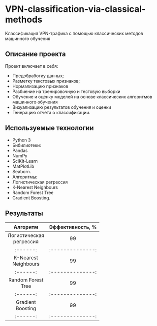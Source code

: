 # VPN-classification-via-classical-methods

 Классификация VPN-трафика с помощью классических методов машинного обучения

## Описание проекта

Проект включает в себя:
- Предобработку данных;
- Разметку текстовых признаков;
- Нормализацию признаков
- Разбиение на тренировочную и тестовую выборки
- Обучение и оценку моделей на основе классических алгоритмов машинного обучения
- Визуализацию результатов обучения и оценки
- Генерацию отчета о классификации.

## Используемые технологии

- Python 3
- Бибилиотеки:
 - Pandas
 - NumPy
 - SciKit-Learn
 - MatPlotLib
 - Seaborn.
- Алгоритмы:
 - Логистическая регрессия
 - K-Nearest Neighbours
 - Random Forest Tree
 - Gradient Boosting.

## Результаты

|Алгоритм|Эффективность, %|
|:------:|:--------------:|
|Логистическая<br>регрессия|99|
|:------:|:--------------:|
|K-Nearest<br>Neighbours|99|
|:------:|:--------------:|
|Random Forest<br>Tree|99|
|:------:|:--------------:|
|Gradient<br>Boosting|99|
|:------:|:--------------:|
